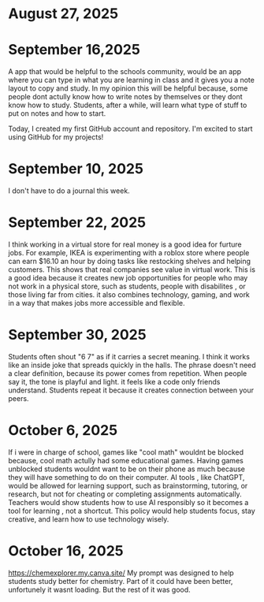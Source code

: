 # August 27, 2025
# September 16,2025 
A app that would be helpful to the schools community, would be an app where you can type in what you are learning in class and it gives you a note layout to copy and study. In my opinion this will be helpful because, some people dont actully know how to write notes by themselves or they dont know how to study. Students, after a while, will learn what type of stuff to put on notes and how to start.

Today, I created my first GitHub account and repository. I'm excited to start using GitHub for my projects!
# September 10, 2025
I don't have to do a journal this week.
# September 22, 2025
I think working in a virtual store for real money is a good idea for furture jobs. For example, IKEA is experimenting with a roblox store where people can earn $16.10 an hour by doing tasks like restocking shelves and helping customers. This shows that real companies see value in virtual work. This is a good idea because it creates new job opportunities for people who may not work in a physical store, such as students, people with disabilites , or those living far from cities. it also combines technology, gaming, and work in a way that makes jobs more accessible and flexible.
# September 30, 2025
Students often shout "6 7" as if it carries a secret meaning. I think it works like an inside joke that spreads quickly in the halls. The phrase doesn't need a clear definition, because its power comes from repetition. When people say it, the tone is playful and light. it feels like a code only friends understand.  Students repeat it because it creates connection between your peers.
# October 6, 2025
If i were in charge of school, games like "cool math" wouldnt be blocked because, cool math actully had some educational games. Having games unblocked students wouldnt want to be on their phone as much because they will have something to do on their computer. AI tools , like ChatGPT, would be allowed for learning support, such as brainstorming, tutoring, or research, but not for cheating or completing assignments automatically. Teachers would show students how to use AI responsibly so it becomes a tool for learning , not a shortcut. This policy would help students focus, stay creative, and learn how to use technology wisely.
# October 16, 2025
https://chemexplorer.my.canva.site/ 
My prompt was designed to help students study better for chemistry. Part of it could have been better, unfortunely it wasnt loading. But the rest of it was good.
